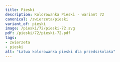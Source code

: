```yaml
---
title: Pieski
description: Kolorowanka Pieski - wariant 72
canonical: /zwierzeta/pieski
variant_of: pieski
image: /pieski/72/pieski-72.svg
pdf: /pieski/72/pieski-72.pdf
tags:
- zwierzeta
- pieski
alt: "Łatwa kolorowanka pieski dla przedszkolaka"
---
```

